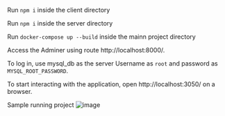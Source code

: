 Run ```npm i``` inside the client directory

Run ```npm i``` inside the server directory

Run ```docker-compose up --build``` inside the mainn project directory

Access the Adminer using route http://localhost:8000/.

To log in, use mysql_db as the server Username as ```root``` and password as ```MYSQL_ROOT_PASSWORD```.

To start interacting with the application, open http://localhost:3050/ on a browser.

Sample running project 
![image](https://user-images.githubusercontent.com/56695534/159404093-b8864402-561d-4978-9dfe-1d6f0c2c0751.png)
